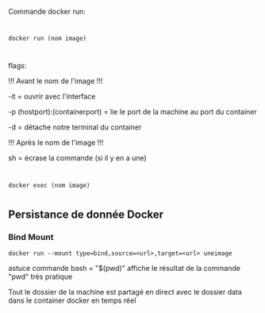 Commande docker run:
#
```
docker run (nom image)
```
#
flags:

!!! Avant le nom de l'image !!!

-it = ouvrir avec l'interface

-p (hostport):(containerport) = lie le port de la machine au port du container

-d = détache notre terminal du container

!!! Après le nom de l'image !!!

sh = écrase la commande (si il y en a une)
#
```
docker exec (nom image)
```
#

## Persistance de donnée Docker

### Bind Mount
```
docker run --mount type=bind,source=<url>,target=<url> uneimage
```
astuce commande bash = "$(pwd)" affiche le résultat de la commande "pwd" très pratique

Tout le dossier de la machine est partagé en direct avec le dossier data dans le container docker en temps réel
